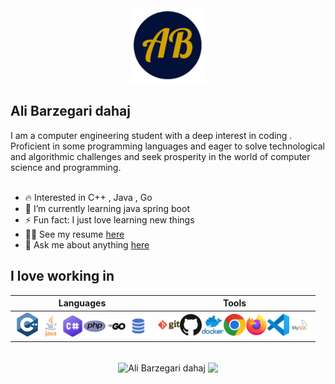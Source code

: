 <div align="center" >
  <img height="120" src="https://github.com/Ali-Barzegari-d/Ali-Barzegari-d/blob/master/AB_logo.png">
</div>
<div>
  <h2>Ali Barzegari dahaj</h2>
 I am a computer engineering student with a deep interest in coding . Proficient in some programming languages and eager to solve technological and algorithmic challenges and seek prosperity in the world of computer science and programming. 
  <br></br>
</div>

- 🔥 Interested in C++ , Java , Go
- 🌱 I’m currently learning java spring boot 
- ⚡ Fun fact: I just love learning new things
- 👨‍💻 See my resume [here](https://github.com/Ali-Barzegari-d/Ali-Barzegari-d/blob/master/Ali-Barzegari-d-resume.pdf)
- 💬 Ask me about anything [here](https://github.com/Ali-Barzegari-d/Ali-Barzegari-d/issues)
## I love working in

<div align="center">
  
| **Languages** | **Tools** |
| ------------------------------------------------------------ | ---------------------------------------------------------- |
| <code><img height="40" src="https://raw.githubusercontent.com/github/explore/180320cffc25f4ed1bbdfd33d4db3a66eeeeb358/topics/cpp/cpp.png"></code><code><img height="35" src="https://raw.githubusercontent.com/github/explore/5b3600551e122a3277c2c5368af2ad5725ffa9a1/topics/java/java.png"></code><code><img height="35" src="https://raw.githubusercontent.com/github/explore/31ea1181d4a76262931a39ca68e0203774a69b60/topics/csharp/csharp.png"></code><code><img height="35" src="https://raw.githubusercontent.com/github/explore/ccc16358ac4530c6a69b1b80c7223cd2744dea83/topics/php/php.png"></code><code><img height="35" src="https://raw.githubusercontent.com/github/explore/ac0b33cc8936c152bc0dacf91436f8099a5413c9/topics/go/go.png"></code><code><img height="35" src="https://raw.githubusercontent.com/github/explore/80688e429a7d4ef2fca1e82350fe8e3517d3494d/topics/sql/sql.png"></code> | <code><img height="35" src="https://raw.githubusercontent.com/github/explore/80688e429a7d4ef2fca1e82350fe8e3517d3494d/topics/git/git.png"></code><code><img height="35" src="https://raw.githubusercontent.com/github/explore/78df643247d429f6cc873026c0622819ad797942/topics/github/github.png"></code><code><img height="35" src="https://raw.githubusercontent.com/github/explore/80688e429a7d4ef2fca1e82350fe8e3517d3494d/topics/docker/docker.png"></code><code><img height="35" src="https://raw.githubusercontent.com/github/explore/80688e429a7d4ef2fca1e82350fe8e3517d3494d/topics/chrome/chrome.png"></code><code><img height="35" src="https://raw.githubusercontent.com/github/explore/728542e0d33f83720614f61923a9cb424264db23/topics/firefox/firefox.png"></code><code><img height="35" src="https://raw.githubusercontent.com/github/explore/80688e429a7d4ef2fca1e82350fe8e3517d3494d/topics/visual-studio-code/visual-studio-code.png"></code><code><img height="35" src="https://raw.githubusercontent.com/github/explore/80688e429a7d4ef2fca1e82350fe8e3517d3494d/topics/mysql/mysql.png"> |

</div>

<br>

<div align="center" >
    <img align="center" src="https://github-readme-stats.vercel.app/api?username=Ali-Barzegari-d&show_icons=true&theme=radical" alt="Ali Barzegari dahaj"/> 
    <img align="center" src="https://github-readme-stats.vercel.app/api/top-langs/?username=Ali-Barzegari-d&langs_count=5&theme=radical" /> 

</div>
